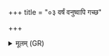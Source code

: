 +++
title = "०३ वर्षं वनुष्वापि गच्छ"

+++
<details><summary>मूलम् (GR)</summary>

वर्षं वनुष्वापि गच्छ देवांस्  
त्वचो धूमं पर्य् उत् पातयासि ।  
विश्वव्यचा विश्वकर्मा स्वर्गः  
सयोनिर् लोकम् उप याह्य् एतम् ॥
</details>